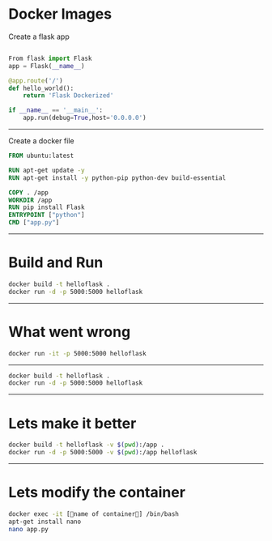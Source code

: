 # Docker Images

Create a flask app
```python

From flask import Flask
app = Flask(__name__)

@app.route('/')
def hello_world():
    return 'Flask Dockerized'

if __name__ == '__main__':
    app.run(debug=True,host='0.0.0.0')
```
----

Create a docker file
```dockerfile
FROM ubuntu:latest

RUN apt-get update -y
RUN apt-get install -y python-pip python-dev build-essential

COPY . /app
WORKDIR /app
RUN pip install Flask
ENTRYPOINT ["python"]
CMD ["app.py"]
```

---
# Build and Run
```bash
docker build -t helloflask .
docker run -d -p 5000:5000 helloflask
```
---
# What went wrong
```bash
docker run -it -p 5000:5000 helloflask
```
---
```bash 
docker build -t helloflask .
docker run -d -p 5000:5000 helloflask

```
---
# Lets make it better
```bash
docker build -t helloflask -v $(pwd):/app .
docker run -d -p 5000:5000 -v $(pwd):/app helloflask
```
---

# Lets modify the container

```bash
docker exec -it [🤚name of container🤚] /bin/bash
apt-get install nano
nano app.py
```